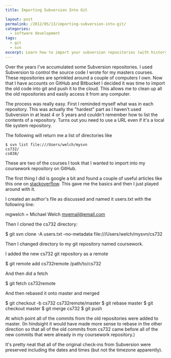 ```yaml
---
title: Importing Subversion Into Git

layout: post
permalink: /2012/05/13/importing-subversion-into-git/
categories:
  - software development
tags:
  - git
  - svn
excerpt: Learn how to import your subversion repositories (with history) into git.
---
```

Over the years I've accumulated some Subversion repositories. I used Subversion to control the source code I wrote for my masters courses. These repositories are sprinkled around a couple of computers I own. Now that I have accounts on GitHub and Bitbucket I decided it was time to import the old code into git and push it to the cloud. This allows me to clean up all the old repositories and easily access it from any computer.



The process was really easy. First I reminded myself what was in each repository. This was actually the "hardest" part as I haven't used Subversion in at least 4 or 5 years and couldn't remember how to list the contents of a repository. Turns out you need to use a URL even if it's a local file system repository.

The following will return me a list of directories like

```shell
$ svn list file:///Users/welch/mysvn
cs732/
cs838/
```

These are two of the courses I took that I wanted to import into my coursework repository on GitHub.

The first thing I did is google a bit and found a couple of useful articles like this one on [stackoverflow][1]. This gave me the basics and then I just played around with it.

I created an author's file as discussed and named it users.txt with the following line:

mgwelch = Michael Welch <myemail@email.com>

Then I cloned the cs732 directory:

$ git svn clone -A users.txt &#8211;no-metadata file:///Users/welch/mysvn/cs732

Then I changed directory to my git repository named coursework.

I added the new cs732 git repository as a remote

$ git remote add cs732remote /path/to/cs732

And then did a fetch

$ git fetch cs732remote

And then rebased it onto master and merged

$ git checkout -b cs732 cs732remote/master
$ git rebase master
$ git checkout master
$ git merge cs732
$ git push

At which point all of the commits from the old repositories were added to master. (In hindsight it would have made more sense to rebase in the other direction so that all of the old commits from cs732 came before all of the new commits that were already in my coursework repository.)

It's pretty neat that all of the original check-ins from Subversion were preserved including the dates and times (but not the timezone apparently).

 [1]: http://stackoverflow.com/questions/79165/how-to-migrate-svn-with-history-to-a-new-git-repository "Import svn into git"

